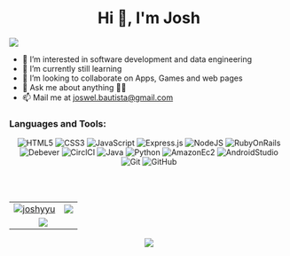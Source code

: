 <h1 align="center">Hi 👋, I'm Josh</h1>
<img src="https://user-images.githubusercontent.com/73097560/115834477-dbab4500-a447-11eb-908a-139a6edaec5c.gif">



- 👀 I’m interested in software development and data engineering 
- 🌱 I’m currently still learning 
- 🤝 I’m looking to collaborate on Apps, Games and web pages 
- 💬 Ask me about anything 👨‍💻
- 📫 Mail me at [joswel.bautista@gmail.com](mailto:joswel.bautista@gmail.com)



<h3 align="left">Languages and Tools:</h3>
<p align="center"> 
  <img alt="HTML5" src="https://img.shields.io/badge/html5-%23E34F26.svg?&style=for-the-badge&logo=html5&logoColor=white"/>
  <img alt="CSS3" src="https://img.shields.io/badge/css3-%231572B6.svg?&style=for-the-badge&logo=css3&logoColor=white"/>
  <img alt="JavaScript" src="https://img.shields.io/badge/javascript-%23323330.svg?&style=for-the-badge&logo=javascript&logoColor=%23F7DF1E"/>
  <img alt="Express.js" src="https://img.shields.io/badge/express.js-%23404d59.svg?&style=for-the-badge"/>
  <img alt="NodeJS" src="https://img.shields.io/badge/node.js-%2343853D.svg?&style=for-the-badge&logo=node.js&logoColor=white"/>
  <img alt="RubyOnRails" src="https://img.shields.io/badge/RubyOnRails-%238B0000?style=for-the-badge&logo=RubyOnRails">
  <img alt="Debever" src="https://img.shields.io/badge/Debever-%23382923?style=for-the-badge&logo=dbeaver">
  <img alt="CirclCI" src="https://img.shields.io/badge/CircleCI-%23343434?style=for-the-badge&logo=circleci">
  <img alt="Java" src="https://img.shields.io/badge/Java-red?style=for-the-badge">
  <img alt="Python" src="https://img.shields.io/badge/python-%2314354C.svg?&style=for-the-badge&logo=python&logoColor=white"/>
  <img alt="AmazonEc2" src="https://img.shields.io/badge/amazonec2-%23FF9900?style=for-the-badge&logo=amazonec2&logoColor=black">
  <img alt="AndroidStudio" src="https://img.shields.io/badge/android%20studio-%233DDC84?style=for-the-badge&logo=android&logoColor=black">
  <img alt="Git" src="https://img.shields.io/badge/git-%23F05033.svg?&style=for-the-badge&logo=git&logoColor=white"/>
  <img alt="GitHub" src="https://img.shields.io/badge/github-%23121011.svg?&style=for-the-badge&logo=github&logoColor=white"/>
</p>

<br/> <br/>

<table>
  <tr>
    <td>
      <a href="https://www.github.com/joshyyu">
        <img src="https://github-readme-stats.vercel.app/api?username=joshyyu&show_icons=true&theme=tokyonight&count_private=true&hide_border=true" alt="joshyyu" />
      </a>
    </td>
    <td> 
      <a href="https://www.github.com/joshyyu">
        <img src="http://github-readme-streak-stats.herokuapp.com?user=joshyyu&hide_border=true&theme=tokyonight" />
      </a>
    </td>
  </tr>
  <tr>
    <td colspan="2" align="center">
      <a href="https://www.github.com/joshyyu">
        <img src="https://github-readme-stats.vercel.app/api/top-langs/?username=joshyyu&langs_count=8&layout=compact&theme=tokyonight&hide_border=true" />
      </a>
    </td>
  </tr>
</table>

<p align="center"> 
<a href="https://www.linkedin.com/in/joswel-bautista">
  <img src="https://img.shields.io/badge/linkedin-%230077B5.svg?&style=for-the-badge&logo=linkedin&logoColor=white">
</a>
</p>
